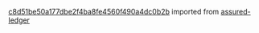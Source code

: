 [c8d51be50a177dbe2f4ba8fe4560f490a4dc0b2b](https://github.com/insolar/assured-ledger/commit/c8d51be50a177dbe2f4ba8fe4560f490a4dc0b2b) imported from [assured-ledger](https://github.com/insolar/assured-ledger)
